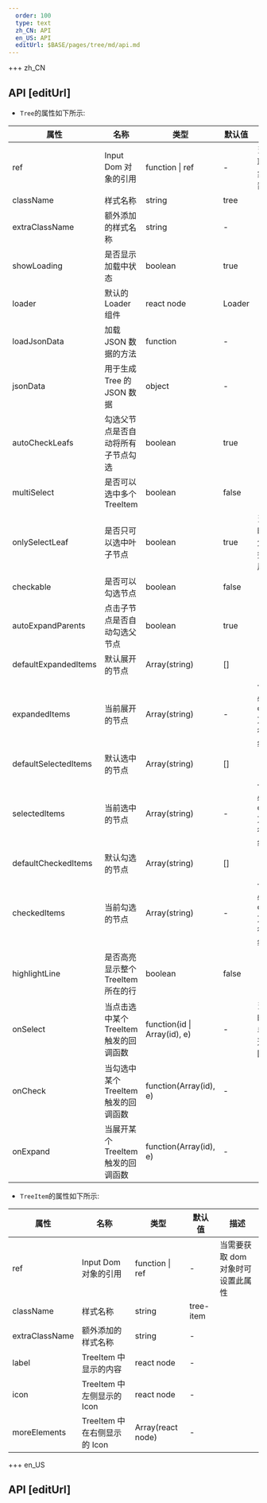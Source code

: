 ```yaml
---   
  order: 100
  type: text
  zh_CN: API
  en_US: API
  editUrl: $BASE/pages/tree/md/api.md
---
```


+++ zh_CN

## API [editUrl]

- <Code type="normal">Tree</Code>的属性如下所示:

| 属性                 | 名称                                   | 类型                         | 默认值 | 描述                                               |
| -------------------- | -------------------------------------- | ---------------------------- | ------ | -------------------------------------------------- |
| ref                  | Input Dom 对象的引用                   | function \| ref              | -      | 当需要获取 dom 对象时可设置此属性                  |
| className            | 样式名称                               | string                       | tree   |                                                    |
| extraClassName       | 额外添加的样式名称                     | string                       | -      |                                                    |
| showLoading          | 是否显示加载中状态                     | boolean                      | true   |                                                    |
| loader               | 默认的 Loader 组件                     | react node                   | Loader |                                                    |
| loadJsonData         | 加载 JSON 数据的方法                   | function                     | -      |                                                    |
| jsonData             | 用于生成 Tree 的 JSON 数据             | object                       | -      |                                                    |
| autoCheckLeafs       | 勾选父节点是否自动将所有子节点勾选     | boolean                      | true   |                                                    |
| multiSelect          | 是否可以选中多个 TreeItem              | boolean                      | false  |                                                    |
| onlySelectLeaf       | 是否只可以选中叶子节点                 | boolean                      | true   | 当 true 时，点击父节点只控制树的展开/折叠          |
| checkable            | 是否可以勾选节点                       | boolean                      | false  |                                                    |
| autoExpandParents    | 点击子节点是否自动勾选父节点           | boolean                      | true   |                                                    |
| defaultExpandedItems | 默认展开的节点                         | Array(string)                | []     |                                                    |
| expandedItems        | 当前展开的节点                         | Array(string)                | -      | 一旦设置必须通过 onExpand 方法去自行控制数组中的值 |
| defaultSelectedItems | 默认选中的节点                         | Array(string)                | []     |                                                    |
| selectedItems        | 当前选中的节点                         | Array(string)                | -      | 一旦设置必须通过 onSelect 方法去自行控制数组中的值 |
| defaultCheckedItems  | 默认勾选的节点                         | Array(string)                | []     |                                                    |
| checkedItems         | 当前勾选的节点                         | Array(string)                | -      | 一旦设置必须通过 onCheck 方法去自行控制数组中的值  |
| highlightLine        | 是否高亮显示整个 TreeItem 所在的行     | boolean                      | false  |                                                    |
| onSelect             | 当点击选中某个 TreeItem 触发的回调函数 | function(id \| Array(id), e) | -      | 当是单选时，返回单个 id;多选时，返回数组           |
| onCheck              | 当勾选中某个 TreeItem 触发的回调函数   | function(Array(id), e)       | -      |                                                    |
| onExpand             | 当展开某个 TreeItem 触发的回调函数     | function(Array(id), e)       | -      |                                                    |

- <Code type="normal">TreeItem</Code>的属性如下所示:

| 属性           | 名称                         | 类型              | 默认值    | 描述                              |
| -------------- | ---------------------------- | ----------------- | --------- | --------------------------------- |
| ref            | Input Dom 对象的引用         | function \| ref   | -         | 当需要获取 dom 对象时可设置此属性 |
| className      | 样式名称                     | string            | tree-item |                                   |
| extraClassName | 额外添加的样式名称           | string            | -         |                                   |
| label          | TreeItem 中显示的内容        | react node        | -         |                                   |
| icon           | TreeItem 中左侧显示的 Icon   | react node        | -         |                                   |
| moreElements   | TreeItem 中在右侧显示的 Icon | Array(react node) | -         |                                   |

+++ en_US

## API [editUrl]
